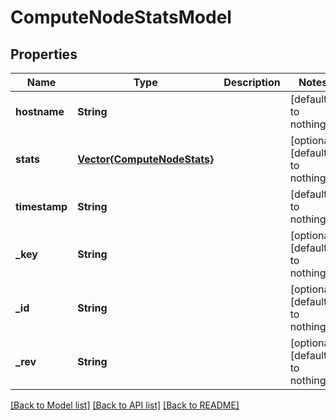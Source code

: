 # ComputeNodeStatsModel


## Properties
Name | Type | Description | Notes
------------ | ------------- | ------------- | -------------
**hostname** | **String** |  | [default to nothing]
**stats** | [**Vector{ComputeNodeStats}**](ComputeNodeStats.md) |  | [optional] [default to nothing]
**timestamp** | **String** |  | [default to nothing]
**_key** | **String** |  | [optional] [default to nothing]
**_id** | **String** |  | [optional] [default to nothing]
**_rev** | **String** |  | [optional] [default to nothing]


[[Back to Model list]](../README.md#models) [[Back to API list]](../README.md#api-endpoints) [[Back to README]](../README.md)


